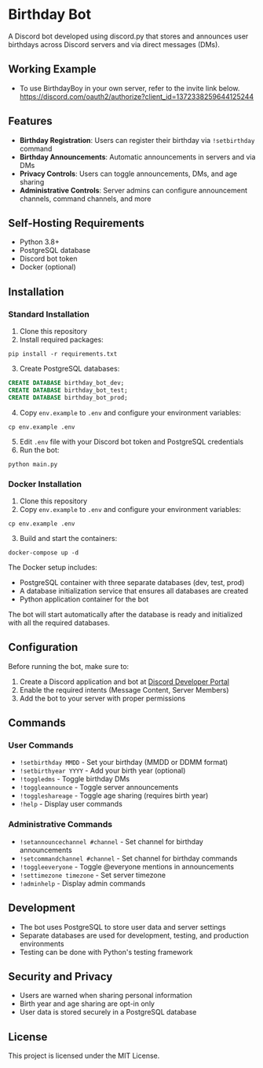 # Birthday Bot

A Discord bot developed using discord.py that stores and announces user birthdays across Discord servers and via direct messages (DMs).

## Working Example
- To use BirthdayBoy in your own server, refer to the invite link below.
https://discord.com/oauth2/authorize?client_id=1372338259644125244

## Features

- **Birthday Registration**: Users can register their birthday via `!setbirthday` command
- **Birthday Announcements**: Automatic announcements in servers and via DMs
- **Privacy Controls**: Users can toggle announcements, DMs, and age sharing
- **Administrative Controls**: Server admins can configure announcement channels, command channels, and more

## Self-Hosting Requirements

- Python 3.8+
- PostgreSQL database
- Discord bot token
- Docker (optional)

## Installation

### Standard Installation

1. Clone this repository
2. Install required packages:
```
pip install -r requirements.txt
```
3. Create PostgreSQL databases:
```sql
CREATE DATABASE birthday_bot_dev;
CREATE DATABASE birthday_bot_test;
CREATE DATABASE birthday_bot_prod;
```
4. Copy `env.example` to `.env` and configure your environment variables:
```
cp env.example .env
```
5. Edit `.env` file with your Discord bot token and PostgreSQL credentials
6. Run the bot:
```
python main.py
```

### Docker Installation

1. Clone this repository
2. Copy `env.example` to `.env` and configure your environment variables:
```
cp env.example .env
```
3. Build and start the containers:
```
docker-compose up -d
```

The Docker setup includes:
- PostgreSQL container with three separate databases (dev, test, prod)
- A database initialization service that ensures all databases are created
- Python application container for the bot

The bot will start automatically after the database is ready and initialized with all the required databases.

## Configuration

Before running the bot, make sure to:

1. Create a Discord application and bot at [Discord Developer Portal](https://discord.com/developers/applications)
2. Enable the required intents (Message Content, Server Members)
3. Add the bot to your server with proper permissions

## Commands

### User Commands
- `!setbirthday MMDD` - Set your birthday (MMDD or DDMM format)
- `!setbirthyear YYYY` - Add your birth year (optional)
- `!toggledms` - Toggle birthday DMs
- `!toggleannounce` - Toggle server announcements
- `!toggleshareage` - Toggle age sharing (requires birth year)
- `!help` - Display user commands

### Administrative Commands
- `!setannouncechannel #channel` - Set channel for birthday announcements
- `!setcommandchannel #channel` - Set channel for birthday commands
- `!toggleeveryone` - Toggle @everyone mentions in announcements
- `!settimezone timezone` - Set server timezone
- `!adminhelp` - Display admin commands

## Development

- The bot uses PostgreSQL to store user data and server settings
- Separate databases are used for development, testing, and production environments
- Testing can be done with Python's testing framework

## Security and Privacy

- Users are warned when sharing personal information
- Birth year and age sharing are opt-in only
- User data is stored securely in a PostgreSQL database

## License

This project is licensed under the MIT License. 
